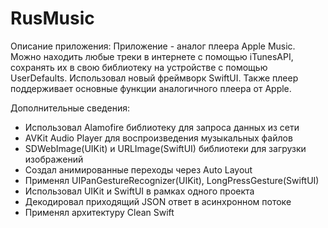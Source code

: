 # RusMusic
Описание приложения: Приложение - аналог плеера Apple Music. Можно находить любые треки в интернете с помощью iTunesAPI, 
сохранять их в свою библиотеку на устройстве с помощью UserDefaults. Использовал новый фреймворк SwiftUI. 
Также плеер поддерживает основные функции аналогичного плеера от Apple.

Дополнительные сведения:
- Использовал Alamofire библиотеку для запроса данных из сети
- AVKit Audio Player для воспроизведения музыкальных файлов
- SDWebImage(UIKit) и URLImage(SwiftUI) библиотеки для загрузки изображений
- Создал анимированные переходы через Auto Layout
- Применял UIPanGestureRecognizer(UIKit), LongPressGesture(SwiftUI)
- Использовал UIKit и SwiftUI в рамках одного проекта
- Декодировал приходящий JSON ответ в асинхронном потоке
- Применял архитектуру Clean Swift

